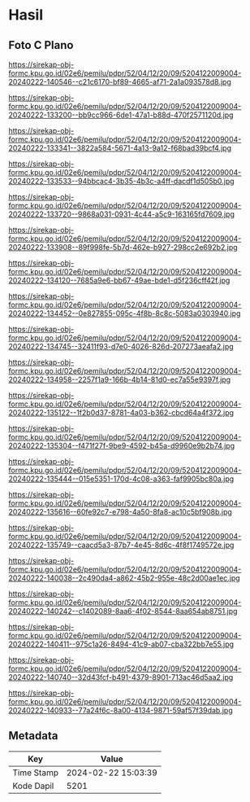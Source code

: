 # Hasil

## Foto C Plano

https://sirekap-obj-formc.kpu.go.id/02e6/pemilu/pdpr/52/04/12/20/09/5204122009004-20240222-140546--c21c6170-bf89-4665-af71-2a1a093578d8.jpg

https://sirekap-obj-formc.kpu.go.id/02e6/pemilu/pdpr/52/04/12/20/09/5204122009004-20240222-133200--bb9cc966-6de1-47a1-b88d-470f2571120d.jpg

https://sirekap-obj-formc.kpu.go.id/02e6/pemilu/pdpr/52/04/12/20/09/5204122009004-20240222-133341--3822a584-5671-4a13-9a12-f68bad39bcf4.jpg

https://sirekap-obj-formc.kpu.go.id/02e6/pemilu/pdpr/52/04/12/20/09/5204122009004-20240222-133533--94bbcac4-3b35-4b3c-a4ff-dacdf1d505b0.jpg

https://sirekap-obj-formc.kpu.go.id/02e6/pemilu/pdpr/52/04/12/20/09/5204122009004-20240222-133720--9868a031-0931-4c44-a5c9-163165fd7609.jpg

https://sirekap-obj-formc.kpu.go.id/02e6/pemilu/pdpr/52/04/12/20/09/5204122009004-20240222-133908--89f998fe-5b7d-462e-b927-298cc2e692b2.jpg

https://sirekap-obj-formc.kpu.go.id/02e6/pemilu/pdpr/52/04/12/20/09/5204122009004-20240222-134120--7685a9e6-bb67-49ae-bde1-d5f236cff42f.jpg

https://sirekap-obj-formc.kpu.go.id/02e6/pemilu/pdpr/52/04/12/20/09/5204122009004-20240222-134452--0e827855-095c-4f8b-8c8c-5083a0303940.jpg

https://sirekap-obj-formc.kpu.go.id/02e6/pemilu/pdpr/52/04/12/20/09/5204122009004-20240222-134745--32411f93-d7e0-4026-826d-207273aeafa2.jpg

https://sirekap-obj-formc.kpu.go.id/02e6/pemilu/pdpr/52/04/12/20/09/5204122009004-20240222-134958--2257f1a9-166b-4b14-81d0-ec7a55e9397f.jpg

https://sirekap-obj-formc.kpu.go.id/02e6/pemilu/pdpr/52/04/12/20/09/5204122009004-20240222-135122--1f2b0d37-8781-4a03-b362-cbcd64a4f372.jpg

https://sirekap-obj-formc.kpu.go.id/02e6/pemilu/pdpr/52/04/12/20/09/5204122009004-20240222-135304--f471f27f-9be9-4592-b45a-d9960e9b2b74.jpg

https://sirekap-obj-formc.kpu.go.id/02e6/pemilu/pdpr/52/04/12/20/09/5204122009004-20240222-135444--015e5351-170d-4c08-a363-faf9905bc80a.jpg

https://sirekap-obj-formc.kpu.go.id/02e6/pemilu/pdpr/52/04/12/20/09/5204122009004-20240222-135616--60fe92c7-e798-4a50-8fa8-ac10c5bf908b.jpg

https://sirekap-obj-formc.kpu.go.id/02e6/pemilu/pdpr/52/04/12/20/09/5204122009004-20240222-135749--caacd5a3-87b7-4e45-8d6c-4f8f1749572e.jpg

https://sirekap-obj-formc.kpu.go.id/02e6/pemilu/pdpr/52/04/12/20/09/5204122009004-20240222-140038--2c490da4-a862-45b2-955e-48c2d00ae1ec.jpg

https://sirekap-obj-formc.kpu.go.id/02e6/pemilu/pdpr/52/04/12/20/09/5204122009004-20240222-140242--c1402089-8aa6-4f02-8544-8aa654ab8751.jpg

https://sirekap-obj-formc.kpu.go.id/02e6/pemilu/pdpr/52/04/12/20/09/5204122009004-20240222-140411--975c1a26-8494-41c9-ab07-cba322bb7e55.jpg

https://sirekap-obj-formc.kpu.go.id/02e6/pemilu/pdpr/52/04/12/20/09/5204122009004-20240222-140740--32d43fcf-b491-4379-8901-713ac46d5aa2.jpg

https://sirekap-obj-formc.kpu.go.id/02e6/pemilu/pdpr/52/04/12/20/09/5204122009004-20240222-140933--77a24f6c-8a00-4134-9871-59af57f39dab.jpg


## Metadata

| Key        | Value               |
| ---------- | ------------------- |
| Time Stamp | 2024-02-22 15:03:39 |
| Kode Dapil | 5201                |



